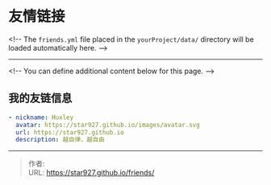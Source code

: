 # 友情链接


&lt;!-- The `friends.yml` file placed in the `yourProject/data/` directory will be loaded automatically here. --&gt;

---

&lt;!-- You can define additional content below for this page. --&gt;


## 我的友链信息

````yaml
- nickname: Huxley
  avatar: https://star927.github.io/images/avatar.svg
  url: https://star927.github.io
  description: 越自律，越自由
````


---

> 作者:   
> URL: https://star927.github.io/friends/  

